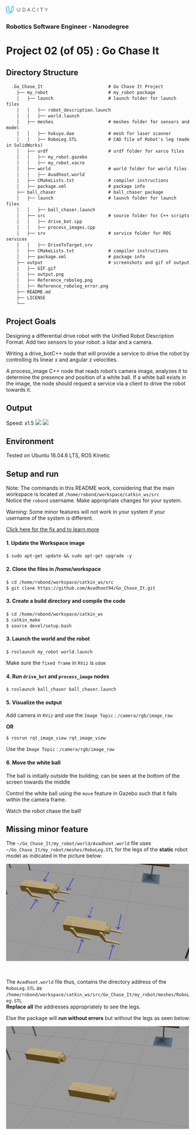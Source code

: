 <img src="udacity_banner.jpg" height ="20">

### Robotics Software Engineer - Nanodegree

# Project 02 (of 05) : Go Chase It
## Directory Structure

```
  .Go_Chase_It                         # Go Chase It Project
    ├── my_robot                       # my_robot package                   
    │   ├── launch                     # launch folder for launch files   
    │   │   ├── robot_description.launch
    │   │   ├── world.launch
    │   ├── meshes                     # meshes folder for sensors and model
    │   │   ├── hokuyo.dae             # mesh for laser scanner
    │   │   ├── RoboLeg.STL            # CAD file of Robot's leg (made in SolidWorks)
    │   ├── urdf                       # urdf folder for xarco files
    │   │   ├── my_robot.gazebo
    │   │   ├── my_robot.xacro
    │   ├── world                      # world folder for world files
    │   │   ├── Avadhoot.world
    │   ├── CMakeLists.txt             # compiler instructions
    │   ├── package.xml                # package info
    ├── ball_chaser                    # ball_chaser package                   
    │   ├── launch                     # launch folder for launch files   
    │   │   ├── ball_chaser.launch
    │   ├── src                        # source folder for C++ scripts
    │   │   ├── drive_bot.cpp
    │   │   ├── process_images.cpp
    │   ├── srv                        # service folder for ROS services
    │   │   ├── DriveToTarget.srv
    │   ├── CMakeLists.txt             # compiler instructions
    │   ├── package.xml                # package info                  
    ├── output                         # screenshots and gif of output
    │   ├── GIF.gif                    
    │   ├── output.png
    │   ├── Reference_roboleg.png
    │   ├── Reference_roboleg_error.png
    ├── README.md 
    ├── LICENSE
    └──   
```
## Project Goals
Designing a differential drive robot with the Unified Robot Description Format. Add two sensors to your robot: a lidar and a camera.

Writing a drive_botC++ node that will provide a service to drive the robot by controlling its linear x and angular z velocities.

A process_image C++ node that reads robot’s camera image, analyzes it to determine the presence and position of a white ball. If a white ball exists in the image, the node should request a service via a client to drive the robot towards it.

## Output 
Speed: x1.5
![](output/GIF.gif)
![](GIF-copy.gif)

## Environment
Tested on Ubuntu 16.04.6 LTS, ROS Kinetic

## Setup and run
Note: The commands in this README work, considering that the main workspace is located at ```/home/robond/workspace/catkin_ws/src```      
      Notice the ```robond``` username. Make appropriate changes for your system.
      
Warning: Some minor features will not work in your system if your username of the system is different.

[Click here for the fix and to learn more](#Missing-minor-feature)
#### 1. Update the Workspace image
```
$ sudo apt-get update && sudo apt-get upgrade -y 
```

#### 2. Clone the files in /home/workspace
```
$ cd /home/robond/workspace/catkin_ws/src
$ git clone https://github.com/Avadhoot94/Go_Chase_It.git
```
#### 3. Create a build directory and compile the code
```
$ cd /home/robond/workspace/catkin_ws
$ catkin_make
$ source devel/setup.bash
```

#### 3. Launch the world and the robot
```
$ roslaunch my_robot world.launch
```
Make sure the ```fixed frame``` in ```RViz``` is ```odom```

#### 4. Run ```drive_bot``` and ```process_image``` nodes
```
$ roslaunch ball_chaser ball_chaser.launch
```

#### 5. Visualize the output
Add camera in ```RViz``` and use the ```Image Topic``` : ```/camera/rgb/image_raw```

**OR**

```
$ rosrun rqt_image_view rqt_image_view
```
Use the ```Image Topic``` : ```/camera/rgb/image_raw```

#### 6. Move the white ball
The ball is initially outside the building; can be seen at the bottom of the screen towards the middle

Control the white ball  using the ```move``` feature in Gazebo such that it falls within the camera frame.

Watch the robot chase the ball!

## Missing minor feature
The ```~/Go_Chase_It/my_robot/world/Avadhoot.world``` file uses ```~/Go_Chase_It/my_robot/meshes/RoboLeg.STL``` for the legs of the **static** robot model as indicated in the picture below:

<img src="output/Reference_roboleg.PNG" width="500" >

<p>&nbsp;</p>

The ```Avadhoot.world``` file thus, contains the directory address of the ```RoboLeg.STL``` as ```/home/robond/workspace/catkin_ws/src/Go_Chase_It/my_robot/meshes/RoboLeg.STL```<br/> **Replace all** the addresses appropriately to see the legs. 

Else the package will **run without errors** but without the legs as seen below:

<img src="output/Reference_roboleg_error.PNG" width="500" >
